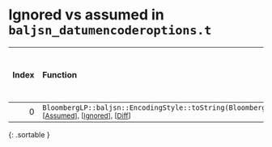# Ignored vs assumed in `baljsn_datumencoderoptions.t`

<script src="../sorttable.js"></script>

|   Index | Function                                                                                                                                                                           |   Difference in number of lines |   Function size difference in bytes |   Number of lines in assumed build | Number of bytes in assumed build   |   Number of lines in ignored build | Number of bytes in ignored build   |
|--------:|:-----------------------------------------------------------------------------------------------------------------------------------------------------------------------------------|--------------------------------:|------------------------------------:|-----------------------------------:|:-----------------------------------|-----------------------------------:|:-----------------------------------|
|       0 | `BloombergLP::baljsn::EncodingStyle::toString(BloombergLP::baljsn::EncodingStyle::Value)` <sup>\[[Assumed](0.assume.s.txt)\], \[[Ignored](0.none.s.txt)\], \[[Diff](0.diff.html)\] |                              -2 |                                   0 |                                 32 | 4,250,496                          |                                 32 | 4,250,512                          |
{: .sortable }
